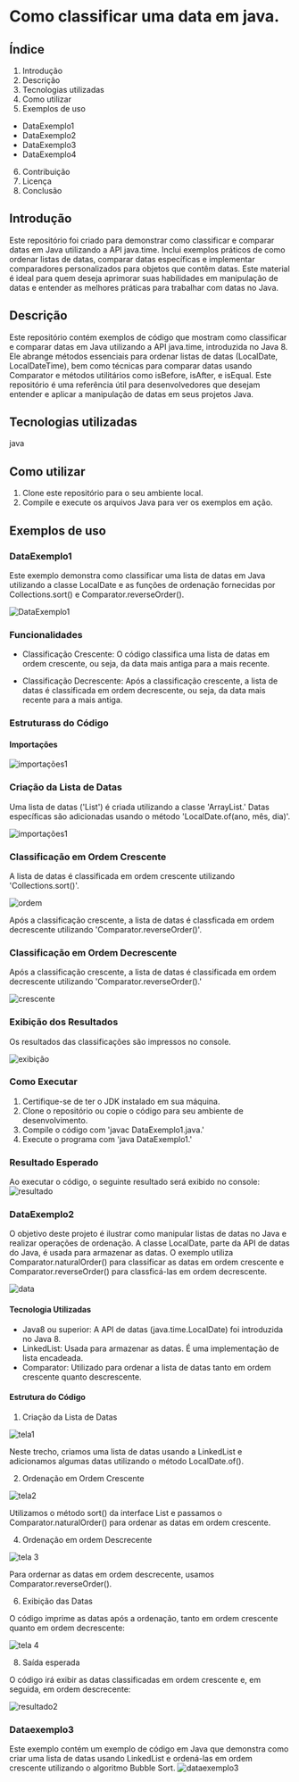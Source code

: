 # Como classificar uma data em java.

## Índice
1. Introdução
2. Descrição
3. Tecnologias utilizadas
4. Como utilizar
5. Exemplos de uso
- DataExemplo1
- DataExemplo2
- DataExemplo3
- DataExemplo4
6. Contribuição 
7. Licença
8. Conclusão


## Introdução
Este repositório foi criado para demonstrar como classificar e comparar datas em Java utilizando a API java.time. Inclui exemplos práticos de como ordenar listas de datas, comparar datas específicas e implementar comparadores personalizados para objetos que contêm datas. Este material é ideal para quem deseja aprimorar suas habilidades em manipulação de datas e entender as melhores práticas para trabalhar com datas no Java.



## Descrição
Este repositório contém exemplos de código que mostram como classificar e comparar datas em Java utilizando a API java.time, introduzida no Java 8. Ele abrange métodos essenciais para ordenar listas de datas (LocalDate, LocalDateTime), bem como técnicas para comparar datas usando Comparator e métodos utilitários como isBefore, isAfter, e isEqual. Este repositório é uma referência útil para desenvolvedores que desejam entender e aplicar a manipulação de datas em seus projetos Java.


## Tecnologias utilizadas
java

## Como utilizar
1. Clone este repositório para o seu ambiente local.
2. Compile e execute os arquivos Java para ver os exemplos em ação.


## Exemplos de uso

### DataExemplo1
Este exemplo demonstra como classificar uma lista de datas em Java utilizando a classe LocalDate e as funções de ordenação fornecidas por Collections.sort() e Comparator.reverseOrder().

![DataExemplo1](https://github.com/user-attachments/assets/87494d1f-c001-4208-b3cd-1bd9d6a7643b)


### Funcionalidades
- Classificação Crescente: O código classifica uma lista de datas em ordem crescente, ou seja, da data mais antiga para a mais recente.
  
- Classificação Decrescente: Após a classificação crescente, a lista de datas é classificada em ordem decrescente, ou seja, da data mais recente para a mais antiga.


### Estruturass do Código
#### Importações

![importações1](https://github.com/user-attachments/assets/d0e2e55d-0ebe-4845-93cd-40d398583cb4)


### Criação da Lista de Datas
Uma lista de datas ('List<LocalDate>') é criada utilizando a classe 'ArrayList.' Datas específicas são adicionadas usando o método 'LocalDate.of(ano, mês, dia)'.

![importações1](https://github.com/user-attachments/assets/0491bd3f-afc8-4ade-9ee8-b5cace8d8289)

### Classificação em Ordem Crescente
A lista de datas é classificada em ordem crescente utilizando 'Collections.sort()'.

![ordem](https://github.com/user-attachments/assets/8e6ff839-9832-45e1-b9d8-94edaaf6f4e0)

Após a classificação crescente, a lista de datas é classficada em ordem decrescente utilizando 'Comparator.reverseOrder()'.


### Classificação em Ordem Decrescente
Após a classificação crescente, a lista de datas é classificada em ordem decrescente utilizando 'Comparator.reverseOrder().'

![crescente](https://github.com/user-attachments/assets/a1ada203-33e6-480f-b6c9-4e839320e29c)


### Exibição dos Resultados
Os resultados das classificações são impressos no console.

![exibição](https://github.com/user-attachments/assets/2fbedd3e-2ec5-427c-8177-e35294477c35)

### Como Executar
1. Certifique-se de ter o JDK instalado em sua máquina.
2. Clone o repositório ou copie o código para seu ambiente de desenvolvimento.
3. Compile o código com 'javac DataExemplo1.java.'
4. Execute o programa com 'java DataExemplo1.'


### Resultado Esperado
Ao executar o código, o seguinte resultado será exibido no console:
![resultado](https://github.com/user-attachments/assets/ee4559e6-b9ba-4f90-9965-86c07625c83e)





### DataExemplo2

O objetivo deste projeto é ilustrar como manipular listas de datas no Java e realizar operações de ordenação. A classe LocalDate, parte da API de datas do Java, é usada para armazenar as datas. O exemplo utiliza Comparator.naturalOrder() para classificar as datas em ordem crescente e Comparator.reverseOrder() para classficá-las em ordem decrescente.

![data](https://github.com/user-attachments/assets/e852e588-f829-4665-9407-01fc6d779fd7)


#### Tecnologia Utilizadas
- Java8 ou superior: A API de datas (java.time.LocalDate) foi introduzida no Java 8.
- LinkedList: Usada para armazenar as datas. É uma implementação de lista encadeada.
- Comparator: Utilizado para ordenar a lista de datas tanto em ordem crescente quanto descrescente.

#### Estrutura do Código

1. Criação da Lista de Datas

![tela1](https://github.com/user-attachments/assets/bb1492db-28a9-40bd-a864-970178b4806f)

Neste trecho, criamos uma lista de datas usando a LinkedList e adicionamos algumas datas utilizando o método LocalDate.of().

2. Ordenação em Ordem Crescente

![tela2](https://github.com/user-attachments/assets/c003eb0f-d83a-4156-af77-dbc6641ef7c1)

Utilizamos o método sort() da interface List e passamos o Comparator.naturalOrder() para ordenar as datas em ordem crescente.

4. Ordenação em ordem Descrecente

![tela 3](https://github.com/user-attachments/assets/e538f7c2-b72b-42af-aa9f-e3751ebea06b)

Para ordernar as datas em ordem descrecente, usamos Comparator.reverseOrder().

6. Exibição das Datas

O código imprime as datas após a ordenação, tanto em ordem crescente quanto em ordem decrescente:

![tela 4](https://github.com/user-attachments/assets/4ba5b415-56f1-45f5-8e9f-3948bafe6340)

8. Saída esperada

O código irá exibir as datas classificadas em ordem crescente e, em seguida, em ordem descrecente:

![resultado2](https://github.com/user-attachments/assets/d665ecd2-f284-433a-a4dd-cf9fd820a7cd)



### Dataexemplo3
Este exemplo contém um exemplo de código em Java que demonstra como criar uma lista de datas usando LinkedList e ordená-las em ordem crescente utilizando o algoritmo Bubble Sort.
![dataexemplo3](https://github.com/user-attachments/assets/1363d1a2-7349-47a1-81a4-15191104b6d4)




